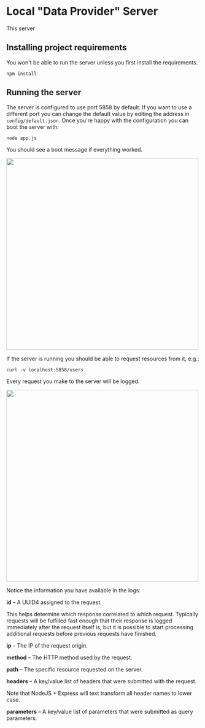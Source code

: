 # Local "Data Provider" Server

This server


## Installing project requirements

You won't be able to run the server unless you first install the requirements.

```
npm install
```

## Running the server

The server is configured to use port 5858 by default.
If you want to use a different port you can change the default value by editing the address in `config/default.json`.
Once you're happy with the configuration you can boot the server with:

```
node app.js
```

You should see a boot message if everything worked.

<img src="https://d233zlhvpze22y.cloudfront.net/screenshots/demos/ngrok-demo/server-boot.png" height="500px" />

If the server is running you should be able to request resources from it, e.g.:

```
curl -v localhost:5858/users
```

Every request you make to the server will be logged.

<img src="https://d233zlhvpze22y.cloudfront.net/screenshots/demos/ngrok-demo/test-request.png" height="500px" />

Notice the information you have available in the logs:

**id** &ndash; A UUID4 assigned to the request.

This helps determine which response correlated to which request. Typically requests will be fulfilled fast enough that their response is logged immediately after the request itself is, but it is possible to start processing additional requests before previous requests have finished.

**ip** &ndash; The IP of the request origin.

**method** &ndash; The HTTP method used by the request.

**path** &ndash; The specific resource requested on the server.

**headers** &ndash; A key/value list of headers that were submitted with the request.

Note that NodeJS + Express will text transform all header names to lower case.

**parameters** &ndash; A key/value list of parameters that were submitted as query parameters.
 
